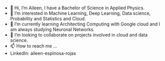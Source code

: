 - 👋 Hi, I’m Aileen, I have a Bachelor of Science in Applied Physics.
- 👀 I’m interested in Machine Learning, Deep Learning, Data science, Probability and Statistics and Cloud.
- 🌱 I’m currently learning Architecting Computing with Google cloud and I am always studying Neuronal Networks.
- 💞️ I’m looking to collaborate on projects involved in cloud and data science.
- 📫 How to reach me ...
- LinkedIn: aileen-espinosa-rojas

